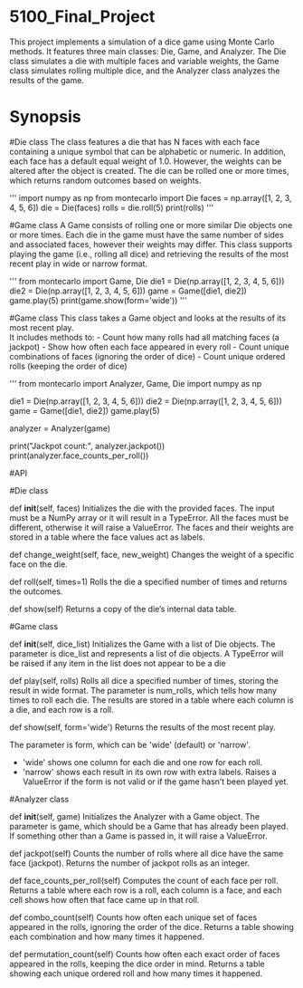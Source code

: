 # 5100_Final_Project
This project implements a simulation of a dice game using Monte Carlo methods. It features three main classes: Die, Game, and Analyzer. The Die class simulates a die with multiple faces and variable weights, the Game class simulates rolling multiple dice, and the Analyzer class analyzes the results of the game.

# Synopsis

#Die class
The class features a die that has N faces with each face containing a unique symbol that can be alphabetic or numeric.
In addition, each face has a default equal weight of 1.0. However, the weights can be altered after the object is created.
The die can be rolled one or more times, which returns random outcomes based on weights.

'''
import numpy as np
from montecarlo import Die
faces = np.array([1, 2, 3, 4, 5, 6])
die = Die(faces)
rolls = die.roll(5)
print(rolls)
'''

#Game class
A Game consists of rolling one or more similar Die objects one or more times.
Each die in the game must have the same number of sides and associated faces, however their weights may differ.
This class supports playing the game (i.e., rolling all dice) and retrieving the results of the most recent play in wide or narrow format.

'''
from montecarlo import Game, Die
die1 = Die(np.array([1, 2, 3, 4, 5, 6]))
die2 = Die(np.array([1, 2, 3, 4, 5, 6]))
game = Game([die1, die2])
game.play(5)
print(game.show(form='wide'))
'''

#Game class
 This class takes a Game object and looks at the results of its most recent play.  
    It includes methods to:
    - Count how many rolls had all matching faces (a jackpot)
    - Show how often each face appeared in every roll
    - Count unique combinations of faces (ignoring the order of dice)
    - Count unique ordered rolls (keeping the order of dice)

'''
from montecarlo import Analyzer, Game, Die
import numpy as np

die1 = Die(np.array([1, 2, 3, 4, 5, 6]))
die2 = Die(np.array([1, 2, 3, 4, 5, 6]))
game = Game([die1, die2])
game.play(5)

analyzer = Analyzer(game)

print("Jackpot count:", analyzer.jackpot())
print(analyzer.face_counts_per_roll())

#API

#Die class

def __init__(self, faces)
Initializes the die with the provided faces. 
The input must be a NumPy array or it will result in a TypeError.
All the faces must be different, otherwise it will raise a ValueError. 
The faces and their weights are stored in a table where the face values act as labels.

def change_weight(self, face, new_weight)
Changes the weight of a specific face on the die.

def roll(self, times=1)
Rolls the die a specified number of times and returns the outcomes.

def show(self)
Returns a copy of the die’s internal data table.

#Game class

def __init__(self, dice_list)
Initializes the Game with a list of Die objects.
The parameter is dice_list and represents a list of die objects.
A TypeError will be raised if any item in the list does not appear to be a die

def play(self, rolls) 
Rolls all dice a specified number of times, storing the result in wide format.
The parameter is num_rolls, which tells how many times to roll each die.
The results are stored in a table where each column is a die, and each row is a roll.

def show(self, form='wide')
Returns the results of the most recent play.

The parameter is form, which can be 'wide' (default) or 'narrow'.
- 'wide' shows one column for each die and one row for each roll.
- 'narrow' shows each result in its own row with extra labels.
Raises a ValueError if the form is not valid or if the game hasn’t been played yet.

#Analyzer class

def __init__(self, game)
Initializes the Analyzer with a Game object.
The parameter is game, which should be a Game that has already been played.
If something other than a Game is passed in, it will raise a ValueError.

def jackpot(self)
Counts the number of rolls where all dice have the same face (jackpot).
Returns the number of jackpot rolls as an integer.

def face_counts_per_roll(self)
Computes the count of each face per roll.
Returns a table where each row is a roll, each column is a face, and each cell shows how often that face came up in that roll.

def combo_count(self)
Counts how often each unique set of faces appeared in the rolls, ignoring the order of the dice.
Returns a table showing each combination and how many times it happened.

def permutation_count(self)
Counts how often each exact order of faces appeared in the rolls, keeping the dice order in mind.
Returns a table showing each unique ordered roll and how many times it happened.

























